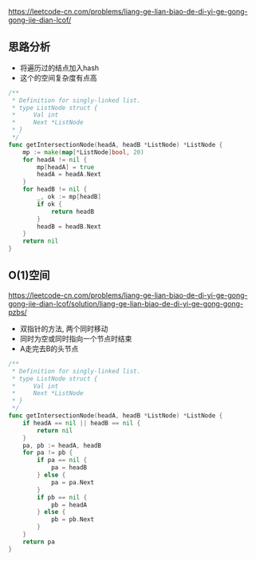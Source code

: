 https://leetcode-cn.com/problems/liang-ge-lian-biao-de-di-yi-ge-gong-gong-jie-dian-lcof/

## 思路分析
- 将遍历过的结点加入hash
- 这个的空间复杂度有点高
```go
/**
 * Definition for singly-linked list.
 * type ListNode struct {
 *     Val int
 *     Next *ListNode
 * }
 */
func getIntersectionNode(headA, headB *ListNode) *ListNode {
    mp := make(map[*ListNode]bool, 20)
    for headA != nil {
        mp[headA] = true
        headA = headA.Next
    }
    for headB != nil {
        _, ok := mp[headB]
        if ok {
            return headB
        }
        headB = headB.Next
    }
    return nil
}
```

## O(1)空间
https://leetcode-cn.com/problems/liang-ge-lian-biao-de-di-yi-ge-gong-gong-jie-dian-lcof/solution/liang-ge-lian-biao-de-di-yi-ge-gong-gong-pzbs/
- 双指针的方法, 两个同时移动
- 同时为空或同时指向一个节点时结束
- A走完去B的头节点
```go
/**
 * Definition for singly-linked list.
 * type ListNode struct {
 *     Val int
 *     Next *ListNode
 * }
 */
func getIntersectionNode(headA, headB *ListNode) *ListNode {
    if headA == nil || headB == nil {
        return nil
    }
    pa, pb := headA, headB
    for pa != pb {
        if pa == nil {
            pa = headB
        } else {
            pa = pa.Next
        }
        if pb == nil {
            pb = headA
        } else {
            pb = pb.Next
        }
    }
    return pa
}
```